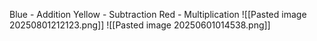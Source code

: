 Blue - Addition
Yellow - Subtraction
Red - Multiplication
![[Pasted image 20250801212123.png]]
![[Pasted image 20250601014538.png]]